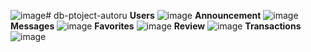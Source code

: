 ![image](https://github.com/user-attachments/assets/53f5715a-3d53-4b65-b8b8-991430a423fc)# db-ptoject-autoru
**Users**
![image](https://github.com/user-attachments/assets/41e86d8c-222e-44a6-ab5b-37764ec3e09b)
**Announcement**
![image](https://github.com/user-attachments/assets/bcc9c02b-bfc5-42b2-9d30-e7472d108577)
**Messages**
![image](https://github.com/user-attachments/assets/11c7ffd7-06bb-48e9-a658-eced2b9620a5)
**Favorites**
![image](https://github.com/user-attachments/assets/5446d808-507f-4b94-badf-3ef0e81e1478)
**Review**
![image](https://github.com/user-attachments/assets/7132e238-b8ba-4033-bc52-7bd415d1baf5)
**Transactions**
![image](https://github.com/user-attachments/assets/809034f2-5b88-4730-b3ed-fd493154cd4a)
